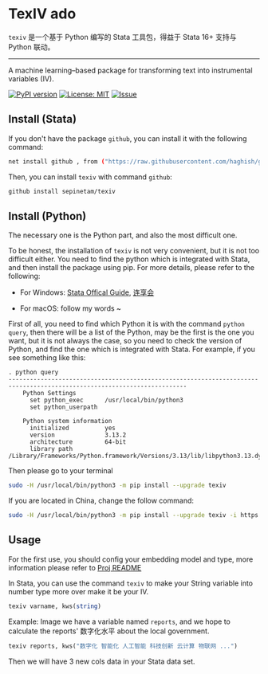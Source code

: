 # TexIV ado

`texiv` 是一个基于 Python 编写的 Stata 工具包，得益于 Stata 16+ 支持与 Python 联动。

---

A machine learning–based package for transforming text into instrumental variables (IV).

[![PyPI version](https://img.shields.io/pypi/v/texiv.svg)](https://pypi.org/project/texiv/)
[![License: MIT](https://img.shields.io/badge/License-MIT-yellow.svg)](LICENSE)
[![Issue](https://img.shields.io/badge/Issue-report-green.svg)](https://github.com/sepinetam/texiv/issues/new)

## Install (Stata)
If you don't have the package `github`, you can install it with the following command:
```bash
net install github , from ("https://raw.githubusercontent.com/haghish/github/master/")
```

Then, you can install `texiv` with command `github`:
```bash
github install sepinetam/texiv
```

## Install (Python)
The necessary one is the Python part, and also the most difficult one. 

To be honest, the installation of `texiv` is not very convenient, but it is not too difficult either. You need to find the python which is integrated with Stata, and then install the package using pip. For more details, please refer to the following:

- For Windows: [Stata Offical Guide](https://www.stata.com/features/overview/pystata-python-integration), [连享会](https://www.lianxh.cn/details/553.html)

- For macOS: follow my words ~

First of all, you need to find which Python it is with the command `python query`, then there will be a list of the Python, may be the first is the one you want, but it is not always the case, so you need to check the version of Python, and find the one which is integrated with Stata. For example, if you see something like this:

```
. python query
------------------------------------------------------------------------------------------------------------------------
    Python Settings
      set python_exec      /usr/local/bin/python3
      set python_userpath  

    Python system information
      initialized          yes
      version              3.13.2
      architecture         64-bit
      library path         /Library/Frameworks/Python.framework/Versions/3.13/lib/libpython3.13.dylib
```
Then please go to your terminal
```bash
sudo -H /usr/local/bin/python3 -m pip install --upgrade texiv
```
If you are located in China, change the follow command:
```bash
sudo -H /usr/local/bin/python3 -m pip install --upgrade texiv -i https://pypi.tuna.tsinghua.edu.cn/simple/ --trusted-host pypi.tuna.tsinghua.edu.cn
```

## Usage
For the first use, you should config your embedding model and type, more information please refer to [Proj README](../../README.md)

In Stata, you can use the command `texiv` to make your String variable into number type more over make it be your IV.

```Stata
texiv varname, kws(string)
```

Example:
Image we have a variable named `reports`, and we hope to calculate the reports' 数字化水平 about the local government.
```Stata
texiv reports, kws("数字化 智能化 人工智能 科技创新 云计算 物联网 ...")
```
Then we will have 3 new cols data in your Stata data set.

